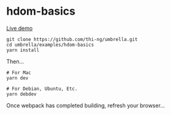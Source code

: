 # hdom-basics

[Live demo](http://demo.thi.ng/umbrella/hiccup-dom/basics/)

```
git clone https://github.com/thi-ng/umbrella.git
cd umbrella/examples/hdom-basics
yarn install
```

Then...

```
# For Mac
yarn dev

# For Debian, Ubuntu, Etc.
yarn debdev
```

Once webpack has completed building, refresh your browser...